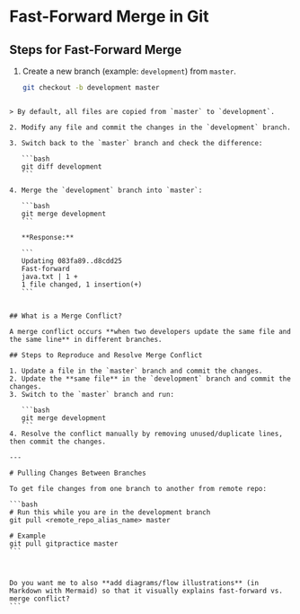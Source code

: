 # Fast-Forward Merge in Git

## Steps for Fast-Forward Merge

1. Create a new branch (example: `development`) from `master`.
   ```bash
   git checkout -b development master
````

> By default, all files are copied from `master` to `development`.

2. Modify any file and commit the changes in the `development` branch.

3. Switch back to the `master` branch and check the difference:

   ```bash
   git diff development
   ```

4. Merge the `development` branch into `master`:

   ```bash
   git merge development
   ```

   **Response:**

   ```
   Updating 083fa89..d8cdd25
   Fast-forward
   java.txt | 1 +
   1 file changed, 1 insertion(+)
   ```


## What is a Merge Conflict?

A merge conflict occurs **when two developers update the same file and the same line** in different branches.

## Steps to Reproduce and Resolve Merge Conflict

1. Update a file in the `master` branch and commit the changes.
2. Update the **same file** in the `development` branch and commit the changes.
3. Switch to the `master` branch and run:

   ```bash
   git merge development
   ```
4. Resolve the conflict manually by removing unused/duplicate lines, then commit the changes.

---

# Pulling Changes Between Branches

To get file changes from one branch to another from remote repo:

```bash
# Run this while you are in the development branch
git pull <remote_repo_alias_name> master

# Example
git pull gitpractice master
```



Do you want me to also **add diagrams/flow illustrations** (in Markdown with Mermaid) so that it visually explains fast-forward vs. merge conflict?
```
